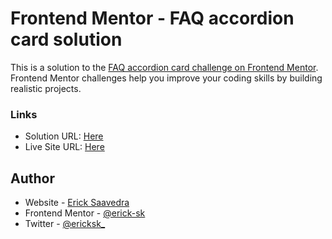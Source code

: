 # Frontend Mentor - FAQ accordion card solution

This is a solution to the [FAQ accordion card challenge on Frontend Mentor](https://www.frontendmentor.io/challenges/faq-accordion-card-XlyjD0Oam). Frontend Mentor challenges help you improve your coding skills by building realistic projects. 

### Links

- Solution URL: [Here](https://github.com/erick-sk/faq-accordion-card-challenge)
- Live Site URL: [Here](https://faq.ericksaavedra.me)

## Author

- Website - [Erick Saavedra](https://www.ericksaavedra.me)
- Frontend Mentor - [@erick-sk](https://www.frontendmentor.io/profile/erick-sk)
- Twitter - [@ericksk_](https://www.twitter.com/ericksk_)
